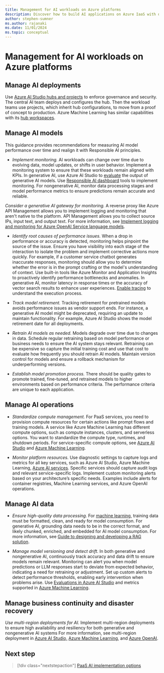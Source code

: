 ```yaml
---
title: Management for AI workloads on Azure platforms
description: Discover how to build AI applications on Azure IaaS with detailed recommendations, architecture guides, and best practices.
author: stephen-sumner
ms.author: rajanaki
ms.date: 11/01/2024
ms.topic: conceptual
---
```


# Management for AI workloads on Azure platforms


## Manage AI deployments

Use [Azure AI Studio hubs and projects](/azure/ai-studio/concepts/ai-resources) to enforce governance and security. The central AI team deploys and configures the hub. Then the workload teams use projects, which inherit hub configurations, to move from a proof of concept to production. Azure Machine Learning has similar capabilities with its [hub workspaces](/azure/machine-learning/concept-hub-workspace).

## Manage AI models

This guidance provides recommendations for measuring AI model performance over time and realign it with Responsible AI principles.

- *Implement monitoring.* AI workloads can change over time due to evolving data, model updates, or shifts in user behavior. Implement a monitoring system to ensure that these workloads remain aligned with KPIs. In generative AI, use Azure AI Studio to [evaluate](/azure/ai-studio/concepts/evaluation-approach-gen-ai) the output of generative AI models. Use [Responsible AI dashboard](https://github.com/microsoft/responsible-ai-toolbox#introducing-responsible-ai-dashboard) tools to implement monitoring. For nongenerative AI, monitor data processing stages and model performance metrics to ensure predictions remain accurate and reliable.

*Consider a generative AI gateway for monitoring.* A reverse proxy like Azure API Management allows you to implement logging and monitoring that aren't native to the platform. API Management allows you to collect source IPs, input text, and output text. For more information, see [Implement logging and monitoring for Azure OpenAI Service language models](/azure/architecture/ai-ml/openai/architecture/log-monitor-azure-openai).

- *Identify root causes of performance issues.* When a drop in performance or accuracy is detected, monitoring helps pinpoint the source of the issue. Ensure you have visibility into each stage of the interaction to isolate the problem and implement corrective actions more quickly. For example, if a customer service chatbot generates inaccurate responses, monitoring should allow you to determine whether the error is in the prompt crafting or the model's understanding of context. Use built-in tools like Azure Monitor and Application Insights to proactively identify performance bottlenecks and anomalies. In generative AI, monitor latency in response times or the accuracy of vector search results to enhance user experiences. [Enable tracing](/azure/ai-studio/how-to/develop/trace-local-sdk) to understand the execution process.

- *Track model retirement.* Tracking retirement for pretrained models avoids performance issues as vendor support ends. For instance, a generative AI model might be deprecated, requiring an update to maintain functionality. For example, Azure AI Studio shows the model retirement date for all deployments.

- *Retrain AI models as needed.* Models degrade over time due to changes in data. Schedule regular retraining based on model performance or business needs to ensure the AI system stays relevant. Retraining can be expensive so capture the initial training cost and use that cost to evaluate how frequently you should retrain AI models. Maintain version control for models and ensure a rollback mechanism for underperforming versions.

- *Establish model promotion process.* There should be quality gates to promote trained, fine-tuned, and retrained models to higher environments based on performance criteria. The performance criteria are unique to each application.

## Manage AI operations

- *Standardize compute management.* For PaaS services, you need to provision compute resources for certain actions like prompt flows and training models. A service like Azure Machine Learning has different compute options, such as compute instances, clusters, and serverless options. You want to standardize the compute type, runtimes, and shutdown periods. For service-specific compute options, see [Azure AI Studio](/azure/ai-studio/how-to/create-manage-compute) and [Azure Machine Learning](/azure/machine-learning/how-to-create-attach-compute-studio).

- *Monitor platform resources.* Use diagnostic settings to capture logs and metrics for all key services, such as Azure AI Studio, Azure Machine Learning, [Azure AI services](/azure/ai-services/diagnostic-logging). Specific services should capture audit logs and relevant service-specific logs. Implement custom monitoring alerts based on your architecture’s specific needs. Examples include alerts for container registries, Machine Learning services, and Azure OpenAI operations.

## Manage AI data

- *Ensure high-quality data processing.* For [machine learning](/azure/architecture/data-science-process/lifecycle-modeling), training data must be formatted, clean, and ready for model consumption. For generative AI, grounding data needs to be in the correct format, and likely chunked, enriched, and embedded for AI model consumption. For more information, see [Guide to designing and developing a RAG solution](/azure/architecture/ai-ml/guide/rag/rag-solution-design-and-evaluation-guide).

- *Manage model versioning and detect drift.* In both generative and nongenerative AI, continuously track accuracy and data drift to ensure models remain relevant. Monitoring can alert you when model predictions or LLM responses start to deviate from expected behavior, indicating a need for retraining or adjustment. Set up custom alerts to detect performance thresholds, enabling early intervention when problems arise. Use [Evaluations in Azure AI Studio](/azure/ai-studio/concepts/evaluation-approach-gen-ai) and metrics supported in [Azure Machine Learning](/azure/machine-learning/concept-model-monitoring).

## Manage business continuity and disaster recovery

*Use multi-region deployments for AI.* Implement multi-region deployments to ensure high availability and resiliency for both generative and nongenerative AI systems For more information, see multi-region deployment in [Azure AI Studio,](/azure/ai-studio/how-to/disaster-recovery#plan-for-multi-regional-deployment) [Azure Machine Learning](/azure/machine-learning/how-to-high-availability-machine-learning#plan-for-multi-regional-deployment), and [Azure OpenAI](/azure/ai-services/openai/how-to/business-continuity-disaster-recovery).

## Next step

> [!div class="nextstepaction"]
> [PaaS AI implementation options](../platform/implementation-options.md)